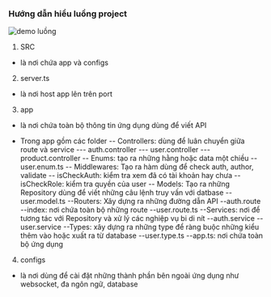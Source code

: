 ### Hướng dẫn hiểu luồng project

![demo luồng](https://firebasestorage.googleapis.com/v0/b/chat-react-fabb1.appspot.com/o/Screenshot%202023-10-05%20022734.png?alt=media&token=f9458351-e49a-4f55-ac2a-d37b83f408aa&_gl=1*sbowad*_ga*MTk5MTMwNzM4LjE2OTY0OTA5Mjk.*_ga_CW55HF8NVT*MTY5NjQ5MDkyOS4xLjEuMTY5NjQ5MTE2My40OC4wLjA.)

1. SRC

- là nơi chứa app và configs

2. server.ts

- là nơi host app lên trên port

3. app

- là nơi chứa toàn bộ thông tin ứng dụng dùng để viết API

- Trong app gồm các folder
  -- Controllers: dùng để luân chuyển giữa route và service
  --- auth.controller
  --- user.controller
  --- product.controller
  -- Enums: tạo ra những hằng hoặc data một chiều
  -- user.enum.ts
  -- Middlewares: Tạo ra hàm dùng để check auth, author, validate
  -- isCheckAuth: kiểm tra xem đã có tài khoản hay chưa
  -- isCheckRole: kiểm tra quyền của user
  -- Models: Tạo ra những Repository dùng để viết những câu lệnh truy vấn với datbase
  -- user.model.ts
  --Routers: Xây dựng ra những đường dẫn API
  --auth.route
  --index: nơi chứa toàn bộ những route
  --user.route.ts
  --Services: nơi để tương tác với Repository và xử lý các nghiệp vụ bi di nít
  --auth.service
  --user.service
  --Types: xây dựng ra những type để ràng buộc những kiểu thêm vào hoặc xuất ra từ database
  --user.type.ts
  --app.ts: nơi chứa toàn bộ ứng dụng

4. configs

- là nơi dùng để cài đặt những thành phần bên ngoài ứng dụng như websocket, đa ngôn ngữ, database

